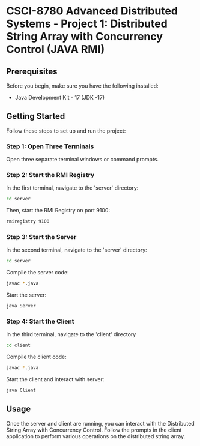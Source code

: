 # CSCI-8780 Advanced Distributed Systems - Project 1: Distributed String Array with Concurrency Control (JAVA RMI)

## Prerequisites

Before you begin, make sure you have the following installed:

- Java Development Kit - 17 (JDK -17)

## Getting Started

Follow these steps to set up and run the project:

### Step 1: Open Three Terminals

Open three separate terminal windows or command prompts.

### Step 2: Start the RMI Registry

In the first terminal, navigate to the 'server' directory:

```bash
cd server
```
Then, start the RMI Registry on port 9100:

```bash
rmiregistry 9100
```
### Step 3: Start the Server

In the second terminal, navigate to the 'server' directory:

```bash
cd server
```
Compile the server code:

```bash
javac *.java
```
Start the server:
```bash
java Server
```

### Step 4: Start the Client

In the third terminal, navigate to the 'client' directory

```bash
cd client
```

Compile the client code:

```bash
javac *.java
```

Start the client and interact with server:
```bash
java Client
```
## Usage
Once the server and client are running, you can interact with the Distributed String Array with Concurrency Control. Follow the prompts in the client application to perform various operations on the distributed string array.